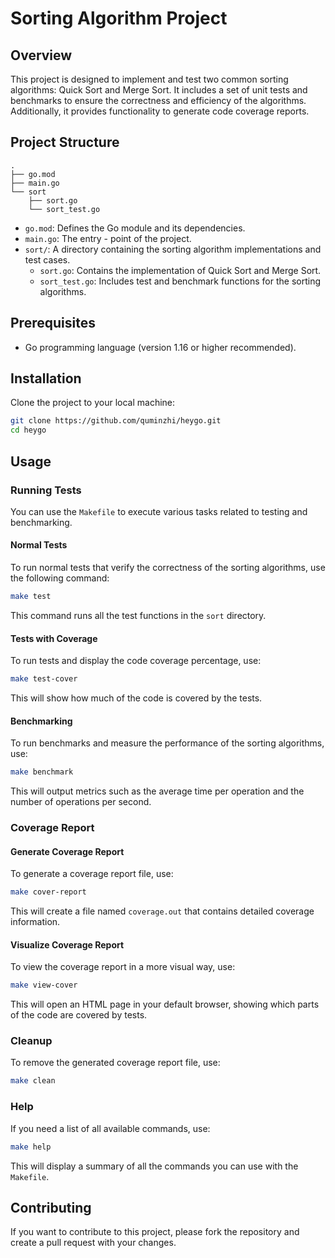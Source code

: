 # Sorting Algorithm Project

## Overview

This project is designed to implement and test two common sorting algorithms: Quick Sort and Merge Sort. It includes a set of unit tests and benchmarks to ensure the correctness and efficiency of the algorithms. Additionally, it provides functionality to generate code coverage reports.

## Project Structure
```plaintext
.
├── go.mod
├── main.go
└── sort
    ├── sort.go
    └── sort_test.go
```
- `go.mod`: Defines the Go module and its dependencies.
- `main.go`: The entry - point of the project.
- `sort/`: A directory containing the sorting algorithm implementations and test cases.
    - `sort.go`: Contains the implementation of Quick Sort and Merge Sort.
    - `sort_test.go`: Includes test and benchmark functions for the sorting algorithms.

## Prerequisites

- Go programming language (version 1.16 or higher recommended).

## Installation

Clone the project to your local machine:
```bash
git clone https://github.com/quminzhi/heygo.git
cd heygo
```

## Usage

### Running Tests

You can use the `Makefile` to execute various tasks related to testing and benchmarking.

#### Normal Tests

To run normal tests that verify the correctness of the sorting algorithms, use the following command:
```bash
make test
```
This command runs all the test functions in the `sort` directory.

#### Tests with Coverage

To run tests and display the code coverage percentage, use:
```bash
make test-cover
```
This will show how much of the code is covered by the tests.

#### Benchmarking

To run benchmarks and measure the performance of the sorting algorithms, use:
```bash
make benchmark
```
This will output metrics such as the average time per operation and the number of operations per second.

### Coverage Report

#### Generate Coverage Report
To generate a coverage report file, use:
```bash
make cover-report
```
This will create a file named `coverage.out` that contains detailed coverage information.

#### Visualize Coverage Report
To view the coverage report in a more visual way, use:
```bash
make view-cover
```
This will open an HTML page in your default browser, showing which parts of the code are covered by tests.

### Cleanup

To remove the generated coverage report file, use:
```bash
make clean
```

### Help
If you need a list of all available commands, use:
```bash
make help
```
This will display a summary of all the commands you can use with the `Makefile`.

## Contributing
If you want to contribute to this project, please fork the repository and create a pull request with your changes.
